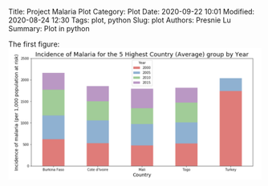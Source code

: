 Title: Project Malaria Plot
Category: Plot 
Date: 2020-09-22 10:01
Modified: 2020-08-24 12:30
Tags: plot, python
Slug: plot
Authors: Presnie Lu
Summary: Plot in python

The first figure:  
![my_image](/img/plot1.png "Image Title on mouse-over")
